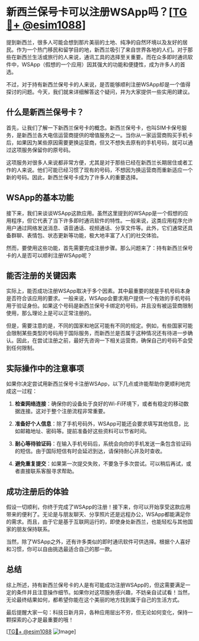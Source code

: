 # 新西兰保号卡可以注册WSApp吗？[[TG💪+ @esim1088](https://t.me/s/esim1088)]

提到新西兰，很多人可能会想到那片美丽的土地、纯净的自然环境以及友好的居民。作为一个热门移民和留学目的地，新西兰吸引了来自世界各地的人们。对于那些在新西兰生活或旅行的人来说，通讯工具的选择至关重要。而在众多即时通讯软件中，WSApp（假想的一个应用）因其强大的功能和便捷性，成为许多人的首选。

不过，对于持有新西兰保号卡的人来说，是否能够顺利注册WSApp却是一个值得探讨的问题。今天，我们就来详细解答这个疑问，并为大家提供一些实用的建议。

## 什么是新西兰保号卡？

首先，让我们了解一下新西兰保号卡的概念。新西兰保号卡，也叫SIM卡保号服务，是新西兰各大电信运营商提供的增值服务之一。当你从一家运营商购买手机卡后，如果因为某些原因需要更换运营商，但又不想失去原有的手机号码，就可以通过这项服务保留你的原号码。

这项服务对很多人来说都非常方便，尤其是对于那些已经在新西兰长期居住或者工作的人来说。他们可能已经习惯了现有的号码，不想因为换运营商而重新适应一个新的号码。因此，新西兰保号卡成为了许多人的重要选择。

## WSApp的基本功能

接下来，我们来谈谈WSApp这款应用。虽然这里提到的WSApp是一个假想的应用程序，但它代表了当下许多即时通讯软件的特性。一般来说，这类应用程序允许用户通过网络发送消息、语音通话、视频通话、分享文件等。此外，它们通常还具备群聊、表情包、状态更新等功能，极大地丰富了人们的社交体验。

然而，要使用这些功能，首先需要完成注册步骤。那么问题来了：持有新西兰保号卡的人是否可以顺利注册WSApp呢？

## 能否注册的关键因素

实际上，能否成功注册WSApp取决于多个因素。其中最重要的就是手机号码本身是否符合该应用的要求。一般来说，WSApp会要求用户提供一个有效的手机号码用于验证身份。如果这个号码是新西兰保号卡绑定的号码，并且没有被运营商限制使用，那么理论上是可以正常注册的。

但是，需要注意的是，不同的国家和地区可能有不同的规定。例如，有些国家可能会限制某些类型的号码用于国际服务，而新西兰是否属于这种情况还有待进一步确认。因此，在尝试注册之前，最好先咨询一下相关运营商，确保自己的号码不会受到任何限制。

## 实际操作中的注意事项

如果你决定尝试用新西兰保号卡注册WSApp，以下几点或许能帮助你更顺利地完成这一过程：

1. **检查网络连接**：确保你的设备处于良好的Wi-Fi环境下，或者有稳定的移动数据连接。这对于整个注册流程非常重要。
   
2. **准备好个人信息**：除了手机号码外，WSApp可能还会要求填写其他信息，比如邮箱地址、密码等。提前准备好这些资料可以节省时间。

3. **耐心等待验证码**：在输入手机号码后，系统会向你的手机发送一条包含验证码的短信。由于国际短信有时会延迟到达，请保持耐心并及时查收。

4. **避免重复提交**：如果第一次提交失败，不要急于多次尝试。可以稍后再试，或者直接联系客服寻求帮助。

## 成功注册后的体验

假设一切顺利，你终于完成了WSApp的注册！接下来，你可以开始享受这款应用带来的便利了。无论是与朋友聊天、分享照片还是远程办公，WSApp都能满足你的需求。而且，由于它是基于互联网运行的，即使身处新西兰，也能轻松与其他国家的朋友保持联系。

当然，除了WSApp之外，还有许多类似的即时通讯软件可供选择。根据个人喜好和习惯，你可以自由挑选最适合自己的那一款。

## 总结

综上所述，持有新西兰保号卡的人是有可能成功注册WSApp的，但这需要满足一定的条件并且注意操作细节。如果你对这项服务感兴趣，不妨亲自试试看！当然，无论最终结果如何，都希望你能在这个美丽的地方找到属于自己的生活方式。

最后提醒大家一句：科技日新月异，各种应用层出不穷，但无论如何变化，保持一颗探索的心才是最重要的哦！

[[TG💪+ @esim1088](https://t.me/s/esim1088) ![Image](https://i.postimg.cc/4NQfJmqS/Snipaste-2025-05-13-00-14-12.png)]